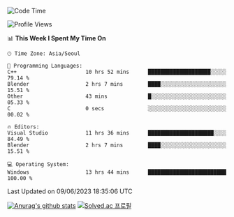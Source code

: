<!--START_SECTION:waka-->
![Code Time](http://img.shields.io/badge/Code%20Time-277%20hrs%208%20mins-blue)

![Profile Views](http://img.shields.io/badge/Profile%20Views-0-blue)

📊 **This Week I Spent My Time On** 

```text
🕑︎ Time Zone: Asia/Seoul

💬 Programming Languages: 
C++                      10 hrs 52 mins      ████████████████████░░░░░   79.14 % 
Blender                  2 hrs 7 mins        ████░░░░░░░░░░░░░░░░░░░░░   15.51 % 
Other                    43 mins             █░░░░░░░░░░░░░░░░░░░░░░░░   05.33 % 
C                        0 secs              ░░░░░░░░░░░░░░░░░░░░░░░░░   00.02 % 

🔥 Editors: 
Visual Studio            11 hrs 36 mins      █████████████████████░░░░   84.49 % 
Blender                  2 hrs 7 mins        ████░░░░░░░░░░░░░░░░░░░░░   15.51 % 

💻 Operating System: 
Windows                  13 hrs 44 mins      █████████████████████████   100.00 % 
```


 Last Updated on 09/06/2023 18:35:06 UTC
<!--END_SECTION:waka-->
[![Anurag's github stats](https://github-readme-stats.vercel.app/api?username=heosumin518)](https://github.com/anuraghazra/github-readme-stats)
[![Solved.ac
프로필](http://mazassumnida.wtf/api/v2/generate_badge?boj=heosumin)](https://solved.ac/heosumin)
